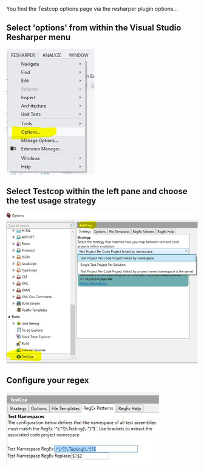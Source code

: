 You find the Testcop options page via the resharper plugin options...

## Select 'options' from within the Visual Studio Resharper menu
![](images/testcop_options_page_optionsMenu.png)

## Select Testcop within the left pane and choose the test usage strategy
![](images/testcop_options_page_testcopOptionsPage1.png)

## Configure your regex
![](images/testcop_options_page_regexDialog.png)